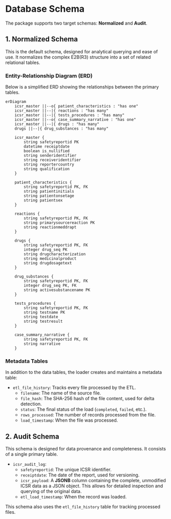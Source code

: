 # Database Schema

The package supports two target schemas: **Normalized** and **Audit**.

## 1. Normalized Schema

This is the default schema, designed for analytical querying and ease of use. It normalizes the complex E2B(R3) structure into a set of related relational tables.

### Entity-Relationship Diagram (ERD)

Below is a simplified ERD showing the relationships between the primary tables.

```mermaid
erDiagram
    icsr_master ||--o{ patient_characteristics : "has one"
    icsr_master ||--|{ reactions : "has many"
    icsr_master ||--|{ tests_procedures : "has many"
    icsr_master ||--o{ case_summary_narrative : "has one"
    icsr_master ||--|{ drugs : "has many"
    drugs ||--|{ drug_substances : "has many"

    icsr_master {
        string safetyreportid PK
        datetime receiptdate
        boolean is_nullified
        string senderidentifier
        string receiveridentifier
        string reportercountry
        string qualification
    }

    patient_characteristics {
        string safetyreportid PK, FK
        string patientinitials
        string patientonsetage
        string patientsex
    }

    reactions {
        string safetyreportid PK, FK
        string primarysourcereaction PK
        string reactionmeddrapt
    }

    drugs {
        string safetyreportid PK, FK
        integer drug_seq PK
        string drugcharacterization
        string medicinalproduct
        string drugdosagetext
    }

    drug_substances {
        string safetyreportid PK, FK
        integer drug_seq PK, FK
        string activesubstancename PK
    }

    tests_procedures {
        string safetyreportid PK, FK
        string testname PK
        string testdate
        string testresult
    }

    case_summary_narrative {
        string safetyreportid PK, FK
        string narrative
    }
```

### Metadata Tables

In addition to the data tables, the loader creates and maintains a metadata table:

*   `etl_file_history`: Tracks every file processed by the ETL.
    *   `filename`: The name of the source file.
    *   `file_hash`: The SHA-256 hash of the file content, used for delta detection.
    *   `status`: The final status of the load (`completed`, `failed`, etc.).
    *   `rows_processed`: The number of records processed from the file.
    *   `load_timestamp`: When the file was processed.

## 2. Audit Schema

This schema is designed for data provenance and completeness. It consists of a single primary table.

*   `icsr_audit_log`:
    *   `safetyreportid`: The unique ICSR identifier.
    *   `receiptdate`: The date of the report, used for versioning.
    *   `icsr_payload`: A **JSONB** column containing the complete, unmodified ICSR data as a JSON object. This allows for detailed inspection and querying of the original data.
    *   `etl_load_timestamp`: When the record was loaded.

This schema also uses the `etl_file_history` table for tracking processed files.
